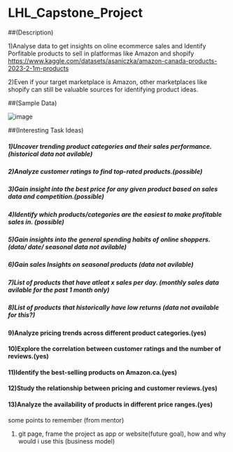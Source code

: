 # LHL_Capstone_Project

##(Description)

1)Analyse data to get insights on oline ecommerce sales and Identify Porfitable products to sell in platformas like Amazon and shopify
https://www.kaggle.com/datasets/asaniczka/amazon-canada-products-2023-2-1m-products

2)Even if your target marketplace is Amazon, other marketplaces like shopify can still be valuable sources for identifying product ideas. 

##(Sample Data)


![image](https://github.com/PriyaGanesan2/LHL_Capstone_Project/assets/110922792/d52f3cbb-482a-4dc4-bce2-4247e0c17dbd)

##(Interesting Task Ideas)

##### 1)Uncover trending product categories and their sales performance.(historical data not avilable)
##### 2)Analyze customer ratings to find top-rated products.(possible)
##### 3)Gain insight into the best price for any given product based on sales data and competition.(possible)
##### 4)Identify which products/categories are the easiest to make profitable sales in. (possible)
##### 5)Gain insights into the general spending habits of online shoppers. (data/ date/ seasonal data not avilable)
##### 6)Gain sales Insights on seasonal products (data not avilable)
##### 7)List of products that have atleat x sales per day. (monthly sales data avilable for the past 1 month only)
##### 8)List of products that historically have low returns (data not available for this?)


#### 9)Analyze pricing trends across different product categories.(yes)
#### 10)Explore the correlation between customer ratings and the number of reviews.(yes)
#### 11)Identify the best-selling products on Amazon.ca.(yes)
#### 12)Study the relationship between pricing and customer reviews.(yes)
#### 13)Analyze the availability of products in different price ranges.(yes)

some points to remember (from mentor)
1) git page, frame the project as app or website(future goal), how and why would i use this (business model) 
